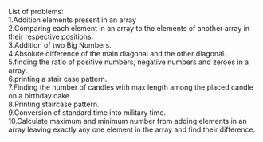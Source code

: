 List of problems:<br/>
1.Addition elements present in an array<br/>
2.Comparing each element in an array to the elements of another array in their respective positions.<br/>
3.Addition of two Big Numbers.<br/>
4.Absolute difference of the main diagonal and the other diagonal.<br/>
5.finding the ratio of positive numbers, negative numbers and zeroes in a array.<br/>
6.printing a stair case pattern.<br/>
7.Finding the number of candles with max length among the placed candle on a birthday cake.<br/>
8.Printing staircase pattern.<br/>
9.Conversion of standard time into military time.<br/>
10.Calculate maximum and minimum number from adding elements in an array leaving exactly any one element in the array and find their difference.<br/>
